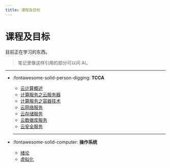 ```yaml
---
title: 课程及目标
---
```


课程及目标
==========

目前正在学习的东西。

> 笔记里像这样引用的部分可以问 AI。

---

-   :fontawesome-solid-person-digging: **TCCA**

    -   [云计算概述][overview]
    -   [计算服务之云服务器][cvm]
    -   [计算服务之容器技术][container]
    -   [云网络服务][network]
    -   [云存储服务][storage]
    -   [云数据库服务][database]
    -   [云安全服务][security]

      [overview]: tcca/01-Cloud-Overview.md
      [cvm]: tcca/02-CVM-Service.md
      [container]: tcca/03-Compute-Container-Tech.md
      [network]: tcca/04-Network-Service.md
      [storage]: tcca/05-Storage-Service.md
      [database]: tcca/06-Database-Service.md
      [security]: tcca/07-Security-Service.md

    ---

-   :fontawesome-solid-computer: **操作系统**

    -   [绪论][intro]
    -   [虚拟化][virtual]

      [intro]: operating-systems/introduction.md
      [virtual]: operating-systems/virtualization.md


